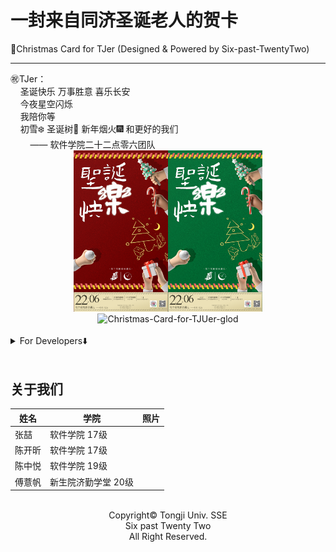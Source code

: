 



# 一封来自同济圣诞老人的贺卡

🎄Christmas Card for TJer (Designed &amp; Powered by Six-past-TwentyTwo)

-----

<div align="left" display="inline-block">
㊗️TJer：<br/>
&nbsp;&nbsp;&nbsp;&nbsp;圣诞快乐 万事胜意 喜乐长安<br/>
&nbsp;&nbsp;&nbsp;&nbsp;今夜星空闪烁<br/>
&nbsp;&nbsp;&nbsp;&nbsp;我陪你等<br/>
&nbsp;&nbsp;&nbsp;&nbsp;初雪❄️ 圣诞树🎄 新年烟火🎆 和更好的我们<br/>
&nbsp;&nbsp;&nbsp;&nbsp;&nbsp;&nbsp;&nbsp;&nbsp;—— 软件学院二十二点零六团队
</div>
<div align="center"><img src="imgs/Christmas-Card-for-TJUer-red.PNG" alt="Christmas-Card-for-TJUer-red" width="30%;" /><img src="imgs/Christmas-Card-for-TJUer-green.PNG" alt="Christmas-Card-for-TJUer-green" width="30%;" /><img src="imgs/Christmas-Card-for-TJUer-glod.PNG" alt="Christmas-Card-for-TJUer-glod" width="30%;" /></div>

<br/>

<details>
	<summary>For Developers⬇️</summary>

## 写在前面

> 这里是项目的背景和一些引入intro



<br/>

## 主要功能

- [x] xxx



<br/>

## 如何使用

1. xxx



<br/>

### TODOs

> 还没有做的尽善尽美的东西
>
> 还可以做的更好的

- [ ] 

- [ ] yyy



<br/>

## 目录结构
```
.
├── data
│   └── a.json
├── doc
│   └── a.md
├── resource
│   └── a.png
└── src
    └── a.py

4 directories, 4 files
```

</details>

<br/>

## 关于我们

| 姓名   | 学院                | 照片 |
| ------ | ------------------- | ---- |
| 张喆   | 软件学院 17级       |      |
| 陈开昕 | 软件学院 17级       |      |
| 陈中悦 | 软件学院 19级       |      |
| 傅薏帆 | 新生院济勤学堂 20级 |      |

<br/>

<div align="center">
Copyright© Tongji Univ. SSE<br/>
Six past Twenty Two<br/>
All Right Reserved.<br/>
</div>

